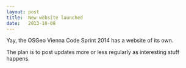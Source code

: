 ```yaml
---
layout: post
title:  New website launched
date:   2013-10-08
---
```


Yay, the OSGeo Vienna Code Sprint 2014 has a website of its own.

The plan is to post updates more or less regularly as interesting stuff happens.
